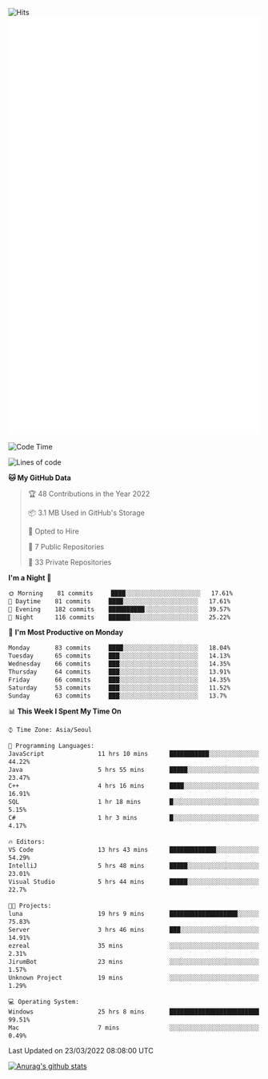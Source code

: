 ![Hits](https://hits.seeyoufarm.com/api/count/incr/badge.svg?url=https%3A%2F%2Fgithub.com%2Fkokose1234&count_bg=%2379C83D&title_bg=%23555555&icon=apple.svg&icon_color=%23E7E7E7&title=hits&edge_flat=false)
<br/>
![Metrics](https://github.com/kokose1234/kokose1234/blob/main/github-metrics.svg)

<!--START_SECTION:waka-->
![Code Time](http://img.shields.io/badge/Code%20Time-599%20hrs%203%20mins-blue)

![Lines of code](https://img.shields.io/badge/From%20Hello%20World%20I%27ve%20Written-2%20Million%20lines%20of%20code-blue)

**🐱 My GitHub Data** 

> 🏆 48 Contributions in the Year 2022
 > 
> 📦 3.1 MB Used in GitHub's Storage 
 > 
> 💼 Opted to Hire
 > 
> 📜 7 Public Repositories 
 > 
> 🔑 33 Private Repositories  
 > 
**I'm a Night 🦉** 

```text
🌞 Morning    81 commits     ████░░░░░░░░░░░░░░░░░░░░░   17.61% 
🌆 Daytime    81 commits     ████░░░░░░░░░░░░░░░░░░░░░   17.61% 
🌃 Evening    182 commits    ██████████░░░░░░░░░░░░░░░   39.57% 
🌙 Night      116 commits    ██████░░░░░░░░░░░░░░░░░░░   25.22%

```
📅 **I'm Most Productive on Monday** 

```text
Monday       83 commits     ████░░░░░░░░░░░░░░░░░░░░░   18.04% 
Tuesday      65 commits     ███░░░░░░░░░░░░░░░░░░░░░░   14.13% 
Wednesday    66 commits     ███░░░░░░░░░░░░░░░░░░░░░░   14.35% 
Thursday     64 commits     ███░░░░░░░░░░░░░░░░░░░░░░   13.91% 
Friday       66 commits     ███░░░░░░░░░░░░░░░░░░░░░░   14.35% 
Saturday     53 commits     ███░░░░░░░░░░░░░░░░░░░░░░   11.52% 
Sunday       63 commits     ███░░░░░░░░░░░░░░░░░░░░░░   13.7%

```


📊 **This Week I Spent My Time On** 

```text
⌚︎ Time Zone: Asia/Seoul

💬 Programming Languages: 
JavaScript               11 hrs 10 mins      ███████████░░░░░░░░░░░░░░   44.22% 
Java                     5 hrs 55 mins       █████░░░░░░░░░░░░░░░░░░░░   23.47% 
C++                      4 hrs 16 mins       ████░░░░░░░░░░░░░░░░░░░░░   16.91% 
SQL                      1 hr 18 mins        █░░░░░░░░░░░░░░░░░░░░░░░░   5.15% 
C#                       1 hr 3 mins         █░░░░░░░░░░░░░░░░░░░░░░░░   4.17%

🔥 Editors: 
VS Code                  13 hrs 43 mins      █████████████░░░░░░░░░░░░   54.29% 
IntelliJ                 5 hrs 48 mins       █████░░░░░░░░░░░░░░░░░░░░   23.01% 
Visual Studio            5 hrs 44 mins       █████░░░░░░░░░░░░░░░░░░░░   22.7%

🐱‍💻 Projects: 
luna                     19 hrs 9 mins       ███████████████████░░░░░░   75.83% 
Server                   3 hrs 46 mins       ███░░░░░░░░░░░░░░░░░░░░░░   14.91% 
ezreal                   35 mins             ░░░░░░░░░░░░░░░░░░░░░░░░░   2.31% 
JirumBot                 23 mins             ░░░░░░░░░░░░░░░░░░░░░░░░░   1.57% 
Unknown Project          19 mins             ░░░░░░░░░░░░░░░░░░░░░░░░░   1.29%

💻 Operating System: 
Windows                  25 hrs 8 mins       █████████████████████████   99.51% 
Mac                      7 mins              ░░░░░░░░░░░░░░░░░░░░░░░░░   0.49%

```


 Last Updated on 23/03/2022 08:08:00 UTC
<!--END_SECTION:waka-->

[![Anurag's github stats](https://github-readme-stats.vercel.app/api?username=kokose1234&theme=dracula)](https://github.com/anuraghazra/github-readme-stats)



	
